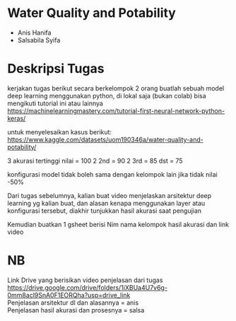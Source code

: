 # Water Quality and Potability
- Anis Hanifa
- Salsabila Syifa

# Deskripsi Tugas
kerjakan tugas berikut secara berkelompok 2 orang
buatlah sebuah model deep learning  menggunakan python, di lokal saja (bukan colab)
bisa mengikuti tutorial ini atau lainnya
https://machinelearningmastery.com/tutorial-first-neural-network-python-keras/

untuk menyelesaikan kasus berikut:
https://www.kaggle.com/datasets/uom190346a/water-quality-and-potability/

3 akurasi tertinggi nilai = 100
2 2nd = 90
2 3rd = 85
dst = 75

konfigurasi model tidak boleh sama dengan kelompok lain jika tidak nilai -50%

Dari tugas sebelumnya, kalian buat video menjelaskan arsitektur deep learning yg kalian buat, dan alasan kenapa menggunakan layer atau konfigurasi tersebut, diakhir tunjukkan hasil akurasi saat pengujian

Kemudian buatkan 1 gsheet berisi
Nim nama kelompok hasil akurasi dan link video

# NB
Link Drive yang berisikan video penjelasan dari tugas https://drive.google.com/drive/folders/1iXBUa4U7v6g-0mm8acl9SnA0F1EORQha?usp=drive_link <br>
Penjelasan arsitektur dl dan alasannya = anis <br>
Penjelasan hasil akurasi dan prosesnya = salsa <br>